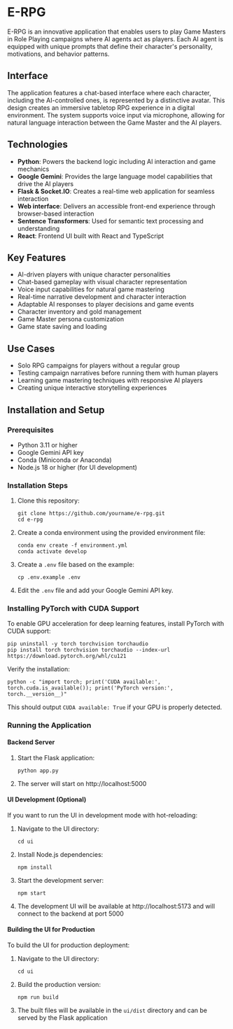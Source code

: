 # E-RPG
E-RPG is an innovative application that enables users to play Game Masters in Role Playing campaigns where AI agents act as players. Each AI agent is equipped with unique prompts that define their character's personality, motivations, and behavior patterns.

## Interface
The application features a chat-based interface where each character, including the AI-controlled ones, is represented by a distinctive avatar. This design creates an immersive tabletop RPG experience in a digital environment. The system supports voice input via microphone, allowing for natural language interaction between the Game Master and the AI players.

## Technologies
- **Python**: Powers the backend logic including AI interaction and game mechanics
- **Google Gemini**: Provides the large language model capabilities that drive the AI players
- **Flask & Socket.IO**: Creates a real-time web application for seamless interaction
- **Web interface**: Delivers an accessible front-end experience through browser-based interaction
- **Sentence Transformers**: Used for semantic text processing and understanding
- **React**: Frontend UI built with React and TypeScript

## Key Features
- AI-driven players with unique character personalities
- Chat-based gameplay with visual character representation
- Voice input capabilities for natural game mastering
- Real-time narrative development and character interaction
- Adaptable AI responses to player decisions and game events
- Character inventory and gold management
- Game Master persona customization
- Game state saving and loading

## Use Cases
- Solo RPG campaigns for players without a regular group
- Testing campaign narratives before running them with human players
- Learning game mastering techniques with responsive AI players
- Creating unique interactive storytelling experiences

## Installation and Setup

### Prerequisites
- Python 3.11 or higher
- Google Gemini API key
- Conda (Miniconda or Anaconda)
- Node.js 18 or higher (for UI development)

### Installation Steps
1. Clone this repository:
   ```
   git clone https://github.com/yourname/e-rpg.git
   cd e-rpg
   ```

2. Create a conda environment using the provided environment file:
   ```
   conda env create -f environment.yml
   conda activate develop
   ```

3. Create a `.env` file based on the example:
   ```
   cp .env.example .env
   ```

4. Edit the `.env` file and add your Google Gemini API key.

### Installing PyTorch with CUDA Support
To enable GPU acceleration for deep learning features, install PyTorch with CUDA support:

```
pip uninstall -y torch torchvision torchaudio
pip install torch torchvision torchaudio --index-url https://download.pytorch.org/whl/cu121
```

Verify the installation:
```
python -c "import torch; print('CUDA available:', torch.cuda.is_available()); print('PyTorch version:', torch.__version__)"
```

This should output `CUDA available: True` if your GPU is properly detected.

### Running the Application

#### Backend Server
1. Start the Flask application:
   ```
   python app.py
   ```

2. The server will start on http://localhost:5000

#### UI Development (Optional)
If you want to run the UI in development mode with hot-reloading:

1. Navigate to the UI directory:
   ```
   cd ui
   ```

2. Install Node.js dependencies:
   ```
   npm install
   ```

3. Start the development server:
   ```
   npm start
   ```

4. The development UI will be available at http://localhost:5173 and will connect to the backend at port 5000

#### Building the UI for Production
To build the UI for production deployment:

1. Navigate to the UI directory:
   ```
   cd ui
   ```

2. Build the production version:
   ```
   npm run build
   ```

3. The built files will be available in the `ui/dist` directory and can be served by the Flask application